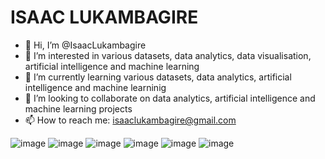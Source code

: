 # ISAAC LUKAMBAGIRE 

- 👋 Hi, I’m @IsaacLukambagire
- 👀 I’m interested in various datasets, data analytics, data visualisation, artificial intelligence and machine learning 
- 🌱 I’m currently learning various datasets, data analytics, artificial intelligence and machine learninig 
- 💞️ I’m looking to collaborate on data analytics, artificial intelligence and machine learning projects
- 📫 How to reach me: isaaclukambagire@gmail.com

<!---
IsaacLukambagire/IsaacLukambagire is a ✨ special ✨ repository because its `README.md` (this file) appears on your GitHub profile.
You can click the Preview link to take a look at your changes.
--->
![image](https://github.com/IsaacLukambagire/IsaacLukambagire/assets/135164216/ba6fac6e-ec6a-4496-a429-7df20d21a421)
![image](https://github.com/IsaacLukambagire/IsaacLukambagire/assets/135164216/1013a4f2-e13b-4681-ba49-f91f0873d74b)
![image](https://github.com/IsaacLukambagire/IsaacLukambagire/assets/135164216/9950eaf3-8874-4ed3-bc95-45ca142b8dce)
![image](https://github.com/IsaacLukambagire/IsaacLukambagire/assets/135164216/550ff947-b722-4ef8-9f86-89233670e771)
![image](https://github.com/IsaacLukambagire/IsaacLukambagire/assets/135164216/6ef3068b-6067-411e-9ed0-55a55576da8f)
![image](https://github.com/IsaacLukambagire/IsaacLukambagire/assets/135164216/42aed050-1850-4dd1-b8c9-1046d1bfcac2)

